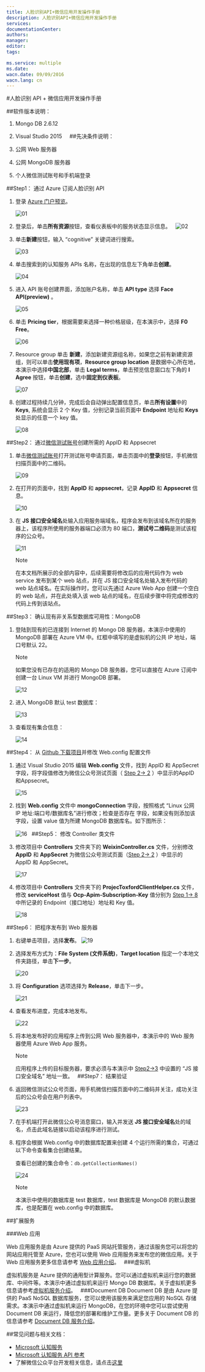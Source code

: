 ```yaml
---
title: 人脸识别API+微信应用开发操作手册
description: 人脸识别API+微信应用开发操作手册
services: 
documentationCenter: 
authors: 
manager: 
editor: 
tags: 

ms.service: multiple
ms.date: 
wacn.date: 09/09/2016
wacn.lang: cn
---
```


#人脸识别 API + 微信应用开发操作手册

##软件版本说明：
1. Mongo DB 2.6.12
2. Visual Studio 2015
 
 
##先决条件说明：

1. 公网 Web 服务器
2. 公网 MongoDB 服务器
3. 个人微信测试账号和手机端登录

##Step1： 通过 Azure 订阅人脸识别 API

1. 登录 [Azure 门户预览](https://portal.azure.cn/)。

    ![01](./media/azure-cognitive-services-face-api-wechat-app/01.png)

2. 登录后，单击**所有资源**按钮，查看仪表板中的服务状态显示信息。
     
    ![02](./media/azure-cognitive-services-face-api-wechat-app/02.png)

3. 单击**新建**按钮，输入 “cognitive” 关键词进行搜索。

    ![03](./media/azure-cognitive-services-face-api-wechat-app/03.png)

4. 单击搜索到的认知服务 APIs 名称，在出现的信息左下角单击**创建**。

    ![04](./media/azure-cognitive-services-face-api-wechat-app/04.png)

5. 进入 API 账号创建界面，添加账户名称，单击 **API type** 选择 **Face API(preview)** 。

    ![05](./media/azure-cognitive-services-face-api-wechat-app/05.png)

6. 单击 **Pricing tier**，根据需要来选择一种价格层级，在本演示中，选择 **F0 Free**。

    ![06](./media/azure-cognitive-services-face-api-wechat-app/06.png)

7. Resource group 单击 **新建**，添加新建资源组名称，如果您之前有新建资源组，则可以单击**使用现有项**，**Resource group location** 是数据中心所在地，本演示中选择**中国北部**，单击 **Legal terms**，单击预览信息窗口左下角的 **I Agree** 按钮，单击**创建**，选中**固定到仪表板**。

    ![07](./media/azure-cognitive-services-face-api-wechat-app/07.png)

8. <a name="step1-8"></a>创建过程持续几分钟，完成后会自动弹出配置信息页，单击**所有设置**中的 **Keys**, 系统会显示 2 个 Key 值，分别记录当前页面中  **Endpoint** 地址和 **Keys** 处显示的任意一个 key 值。

    ![08](./media/azure-cognitive-services-face-api-wechat-app/08.png)

##Step2： 通过[微信测试账号](http://mp.weixin.qq.com/debug/cgi-bin/sandboxinfo?action=showinfo&t=sandbox/index)创建所需的 AppID 和 Appsecret

1. 单击[微信测试账号](http://mp.weixin.qq.com/debug/cgi-bin/sandboxinfo?action=showinfo&t=sandbox/index)打开测试账号申请页面，单击页面中的**登录**按钮，手机微信扫描页面中的二维码。

    ![09](./media/azure-cognitive-services-face-api-wechat-app/09.png)

2. <a name="step2-2"></a>在打开的页面中，找到 **AppID** 和 **appsecret**，记录 **AppID** 和 **Appsecret** 信息。

    ![10](./media/azure-cognitive-services-face-api-wechat-app/10.png)
     
3. <a name="step2-3"></a>在 **JS 接口安全域名**处输入应用服务端域名，程序会发布到该域名所在的服务器上，该程序所使用的服务器端口必须为 80 端口，**测试号二维码**是测试该程序的公众号。

    ![11](./media/azure-cognitive-services-face-api-wechat-app/11.png)

    >[!NOTE]
    >在本文档所展示的全部内容中，后续需要将修改后的应用代码作为 web service 发布到某个 web 站点，并在 JS 接口安全域名处输入发布代码的 web 站点域名。在实际操作时，您可以先通过 Azure Web App 创建一个空白的 web 站点，并在此处填入该 web 站点的域名，在后续步骤中将完成修改的代码上传到该站点。

##Step3： 确认现有非关系型数据库可用性：MongoDB

1. 登陆到现有的已连接到 Internet 的 Mongo DB 服务器，本演示中使用的 MongoDB 部署在 Azure VM 中。红框中填写的是虚拟机的公共 IP 地址，端口号默认 22。

    >[!NOTE]
    >如果您没有已存在的适用的 Mongo DB 服务器，您可以直接在 Azure 订阅中创建一台 Linux VM 并进行 MongoDB 部署。

    ![12](./media/azure-cognitive-services-face-api-wechat-app/12.png)

2. 进入 MongoDB 默认 test 数据库：

    ![13](./media/azure-cognitive-services-face-api-wechat-app/13.png)

3. 查看现有集合信息：

    ![14](./media/azure-cognitive-services-face-api-wechat-app/14.png)

##Step4： 从 [Github 下载项目](https://github.com/MSAICognitiveServices/FaceWechat)并修改 Web.config 配置文件

1. 通过 Visual Studio 2015 编辑 **Web.config** 文件，找到 AppID 和 AppSecret 字段，将字段值修改为微信公众号测试页面（ [Step 2-> 2](#step2-2) ）中显示的AppID和Appsecret。

    ![15](./media/azure-cognitive-services-face-api-wechat-app/15.png)

2. 找到 **Web.config** 文件中 **mongoConnection** 字段，按照格式 “Linux 公网 IP 地址:端口号/数据库名”进行修改；检查是否存在 **<add key=”mongoDb”>** 字段，如果没有则添加该字段，设置 value 值为所建 MongoDB 数据库名。如下图所示：

    ![16](./media/azure-cognitive-services-face-api-wechat-app/16.png)
     
##Step5： 修改 Controller 类文件

1. 修改项目中 **Controllers** 文件夹下的 **WeixinController.cs** 文件，分别修改 **AppID** 和 **AppSecret** 为微信公众号测试页面（[Step 2-> 2](#step2-2) ）中显示的 AppID 和 AppSecret。

    ![17](./media/azure-cognitive-services-face-api-wechat-app/17.png)

2. 修改项目中 **Controllers** 文件夹下的 **ProjecToxfordClientHelper.cs** 文件，修改 **serviceHost** 值与 **Ocp-Apim-Subscription-Key** 值分别为  [Step 1-> 8](#step1-8) 中所记录的 Endpoint（接口地址）地址和 Key 值。

    ![18](./media/azure-cognitive-services-face-api-wechat-app/18.png)

##Step6： 把程序发布到 Web 服务器

1. 右键单击项目，选择**发布**。
    ![19](./media/azure-cognitive-services-face-api-wechat-app/19.png)

2. 选择发布方式为：**File System (文件系统)**，**Target location** 指定一个本地文件夹路径，单击**下一步**。

    ![20](./media/azure-cognitive-services-face-api-wechat-app/20.png)

3. 将 **Configuration** 选项选择为 **Release**，单击下一步。

    ![21](./media/azure-cognitive-services-face-api-wechat-app/21.png)

4. 查看发布进度，完成本地发布。

    ![22](./media/azure-cognitive-services-face-api-wechat-app/22.png)

5. 将本地发布好的应用程序上传到公网 Web 服务器中，本演示中的 Web 服务器使用 Azure Web App 服务。

    >[!NOTE]
    >应用程序上传的目标服务器，要求必须与本演示中 [Step2->3](#step2-3) 中设置的 “JS 接口安全域名” 地址一致。
     
##Step7： 结果验证

1. 返回微信测试公众号页面，用手机微信扫描页面中的二维码并关注，成功关注后的公众号会在用户列表中。

    ![23](./media/azure-cognitive-services-face-api-wechat-app/23.png)

2. 在手机端打开此微信公众号消息窗口，输入并发送 **JS 接口安全域名**处的域名，点击此域名链接以启动该程序进行测试。

3. 程序会根据 Web.config 中的数据库配置来创建 4 个运行所需的集合，可通过以下命令查看集合创建结果。

    查看已创建的集合命令：`db.getCollectionNames()`

    ![24](./media/azure-cognitive-services-face-api-wechat-app/24.png)	

    >[!NOTE]
    >本演示中使用的数据库是 test 数据库，test 数据库是 MongoDB 的默认数据库，也是配置在 web.config 中的数据库。

##扩展服务

###Web 应用

Web 应用服务是由 Azure 提供的 PaaS 网站托管服务，通过该服务您可以将您的网站应用托管至 Azure，您也可以使用 Web 应用服务来发布您的微信应用。关于 Web 应用服务更多信息请参考 [Web 应用介绍](https://www.azure.cn/home/features/web-site/)。
 
###虚拟机

虚拟机服务是 Azure 提供的通用型计算服务。您可以通过虚拟机来运行您的数据库、中间件等。本演示中通过虚拟机来运行 Mongo DB 数据库。关于虚拟机更多信息请参考[虚拟机服务介绍](https://www.azure.cn/home/features/virtual-machines/)。
 
###Document DB
Document DB 是由 Azure 提供的 PaaS NoSQL 数据库服务，您可以使用该服务来满足您应用的 NoSQL 存储需求。本演示中通过虚拟机来运行 MongoDB，在您的环境中您可以尝试使用 Document DB 来运行，降低您的部署和维护工作量。更多关于 Document DB 的信息请参考 [Document DB 服务介绍](https://www.azure.cn/home/features/documentdb/)。

##常见问题与相关文档：

- [Microsoft 认知服务](https://www.azure.cn/cognitive-services/zh-cn/face-api)
- [Microsoft 认知服务 API 参考](https://dev.cognitive.azure.cn/docs/services/563879b61984550e40cbbe8d/)
- 了解微信公众平台开发相关信息，请点击[这里](https://mp.weixin.qq.com/wiki/home/index.html)

